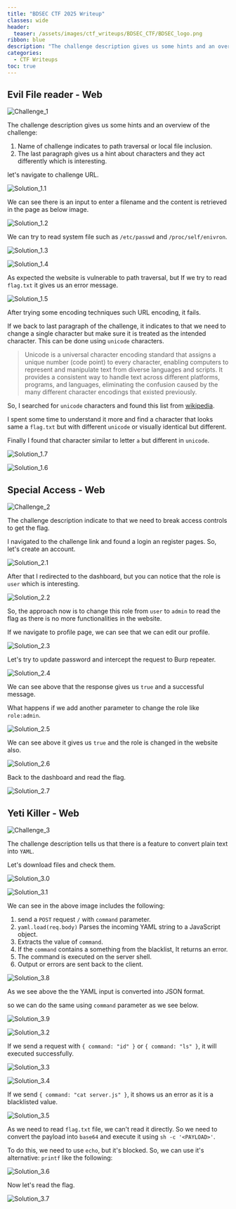 ```yaml
---
title: "BDSEC CTF 2025 Writeup"
classes: wide
header:
  teaser: /assets/images/ctf_writeups/BDSEC_CTF/BDSEC_logo.png
ribbon: blue
description: "The challenge description gives us some hints and an overview of the challenge:"
categories:
  - CTF Writeups
toc: true
---
```


## Evil File reader - Web

![Challenge_1](/assets/images/ctf_writeups/BDSec_CTF/Challenge_1.png)

The challenge description gives us some hints and an overview of the challenge:

1. Name of challenge indicates to path traversal or local file inclusion.
2. The last paragraph gives us a hint about characters and they act differently which is interesting.

let's navigate to challenge URL. 

![Solution_1.1](/assets/images/ctf_writeups/BDSec_CTF/Solution_1.1.png)

We can see there is an input to enter a filename and the content is retrieved in the page as below image.

![Solution_1.2](/assets/images/ctf_writeups/BDSec_CTF/Solution_1.2.png)

We can try to read system file such as `/etc/passwd` and `/proc/self/enivron`.

![Solution_1.3](/assets/images/ctf_writeups/BDSec_CTF/Solution_1.3.png)

![Solution_1.4](/assets/images/ctf_writeups/BDSec_CTF/Solution_1.4.png)

As expected the website is vulnerable to path traversal, but If we try to read `flag.txt` it gives us an error message.

![Solution_1.5](/assets/images/ctf_writeups/BDSec_CTF/Solution_1.5.png)

After trying some encoding techniques such URL encoding, it fails.

If we back to last paragraph of the challenge, it indicates to that we need to change a single character but make sure it is treated as the intended character. This can be done using `unicode` characters.

> Unicode is a universal character encoding standard that assigns a unique number (code point) to every character, enabling computers to represent and manipulate text from diverse languages and scripts. It provides a consistent way to handle text across different platforms, programs, and languages, eliminating the confusion caused by the many different character encodings that existed previously.

So, I searched for `unicode` characters and found this list from [wikipedia](https://en.wikipedia.org/wiki/List_of_Unicode_characters).

I spent some time to understand it more and find a character that looks same a `flag.txt` but with different `unicode` or visually identical but different.

Finally I found that character similar to letter `a` but different in `unicode`.

![Solution_1.7](/assets/images/ctf_writeups/BDSec_CTF/Solution_1.7.png)

![Solution_1.6](/assets/images/ctf_writeups/BDSec_CTF/Solution_1.6.png)

## Special Access - Web

![Challenge_2](/assets/images/ctf_writeups/BDSec_CTF/Challenge_2.png)

The challenge description indicate to that we need to break access controls to get the flag.

I navigated to the challenge link and found a login an register pages. So, let's create an account.

![Solution_2.1](/assets/images/ctf_writeups/BDSec_CTF/Solution_2.1.png)

After that I redirected to the dashboard, but you can notice that the role is `user` which is interesting.

![Solution_2.2](/assets/images/ctf_writeups/BDSec_CTF/Solution_2.2.png)

So, the approach now is to change this role from `user` to `admin` to read the flag as there is no more functionalities in the website.

If we navigate to profile page, we can see that we can edit our profile.

![Solution_2.3](/assets/images/ctf_writeups/BDSec_CTF/Solution_2.3.png)

Let's try to update password and intercept the request to Burp repeater.

![Solution_2.4](/assets/images/ctf_writeups/BDSec_CTF/Solution_2.4.png)

We can see above that the response gives us `true` and a successful message.

What happens if we add another parameter to change the role like `role:admin`.

![Solution_2.5](/assets/images/ctf_writeups/BDSec_CTF/Solution_2.5.png)

We can see above it gives us `true` and the role is changed in the website also.

![Solution_2.6](/assets/images/ctf_writeups/BDSec_CTF/Solution_2.6.png)

Back to the dashboard and read the flag.

![Solution_2.7](/assets/images/ctf_writeups/BDSec_CTF/Solution_2.7.png)

## Yeti Killer - Web

![Challenge_3](/assets/images/ctf_writeups/BDSec_CTF/Challenge_3.png)

The challenge description tells us that there is a feature to convert plain text into `YAML`.

Let's download files and check them.

![Solution_3.0](/assets/images/ctf_writeups/BDSec_CTF/Solution_3.0.png)

![Solution_3.1](/assets/images/ctf_writeups/BDSec_CTF/Solution_3.1.png)

We can see in the above image includes the following:

1. send a `POST` request `/` with `command` parameter.
2. `yaml.load(req.body)` Parses the incoming YAML string to a JavaScript object.
3. Extracts the value of `command`.
4. If the `command` contains a something from the blacklist, It returns an error.
5. The command is executed on the server shell.
6. Output or errors are sent back to the client.

![Solution_3.8](/assets/images/ctf_writeups/BDSec_CTF/Solution_3.8.png)

As we see above the the YAML input is converted into JSON format.

so we can do the same using `command` parameter as we see below.

![Solution_3.9](/assets/images/ctf_writeups/BDSec_CTF/Solution_3.9.png)

![Solution_3.2](/assets/images/ctf_writeups/BDSec_CTF/Solution_3.2.png)

If we send a request with `{ command: "id" }` or `{ command: "ls" }`, it will executed successfully.

![Solution_3.3](/assets/images/ctf_writeups/BDSec_CTF/Solution_3.3.png)

![Solution_3.4](/assets/images/ctf_writeups/BDSec_CTF/Solution_3.4.png)

If we send `{ command: "cat server.js" }`, it shows us an error as it is a blacklisted value.

![Solution_3.5](/assets/images/ctf_writeups/BDSec_CTF/Solution_3.5.png)

As we need to read `flag.txt` file, we can't read it directly. So we need to convert the payload into `base64` and execute it using `sh -c '<PAYLOAD>'`.

To do this, we need to use `echo`, but it's blocked. So, we can use it's alternative: `printf` like the following:

![Solution_3.6](/assets/images/ctf_writeups/BDSec_CTF/Solution_3.6.png)

Now let's read the flag.

![Solution_3.7](/assets/images/ctf_writeups/BDSec_CTF/Solution_3.7.png)
